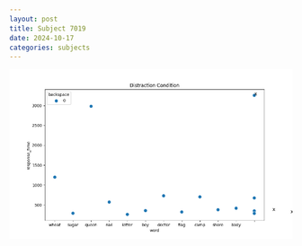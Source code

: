```yaml
---
layout: post
title: Subject 7019
date: 2024-10-17
categories: subjects
---
```


![](data/7019/run-14/7019_rt_acc_fuzzy_delay.png)
